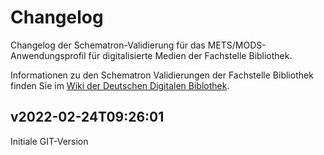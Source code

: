 # Changelog
Changelog der Schematron-Validierung für das METS/MODS-Anwendungsprofil für digitalisierte Medien der Fachstelle Bibliothek.

Informationen zu den Schematron Validierungen der Fachstelle Bibliothek finden Sie im [Wiki der Deutschen Digitalen Biblothek](https://wiki.deutsche-digitale-bibliothek.de/x/q4aFAg).

## v2022-02-24T09:26:01
Initiale GIT-Version
